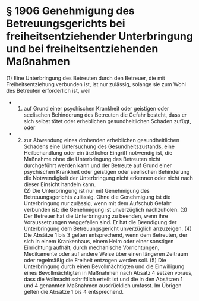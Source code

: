 # § 1906 Genehmigung des Betreuungsgerichts bei freiheitsentziehender Unterbringung und bei freiheitsentziehenden Maßnahmen
(1) Eine Unterbringung des Betreuten durch den Betreuer, die mit Freiheitsentziehung verbunden ist, ist nur zulässig, solange sie zum Wohl des Betreuten erforderlich ist, weil
* 1. auf Grund einer psychischen Krankheit oder geistigen oder seelischen Behinderung des Betreuten die Gefahr besteht, dass er sich selbst tötet oder erheblichen gesundheitlichen Schaden zufügt, oder
* 2. zur Abwendung eines drohenden erheblichen gesundheitlichen Schadens eine Untersuchung des Gesundheitszustands, eine Heilbehandlung oder ein ärztlicher Eingriff notwendig ist, die Maßnahme ohne die Unterbringung des Betreuten nicht durchgeführt werden kann und der Betreute auf Grund einer psychischen Krankheit oder geistigen oder seelischen Behinderung die Notwendigkeit der Unterbringung nicht erkennen oder nicht nach dieser Einsicht handeln kann.  
(2) Die Unterbringung ist nur mit Genehmigung des Betreuungsgerichts zulässig. Ohne die Genehmigung ist die Unterbringung nur zulässig, wenn mit dem Aufschub Gefahr verbunden ist; die Genehmigung ist unverzüglich nachzuholen.
(3) Der Betreuer hat die Unterbringung zu beenden, wenn ihre Voraussetzungen weggefallen sind. Er hat die Beendigung der Unterbringung dem Betreuungsgericht unverzüglich anzuzeigen.
(4) Die Absätze 1 bis 3 gelten entsprechend, wenn dem Betreuten, der sich in einem Krankenhaus, einem Heim oder einer sonstigen Einrichtung aufhält, durch mechanische Vorrichtungen, Medikamente oder auf andere Weise über einen längeren Zeitraum oder regelmäßig die Freiheit entzogen werden soll.
(5) Die Unterbringung durch einen Bevollmächtigten und die Einwilligung eines Bevollmächtigten in Maßnahmen nach Absatz 4 setzen voraus, dass die Vollmacht schriftlich erteilt ist und die in den Absätzen 1 und 4 genannten Maßnahmen ausdrücklich umfasst. Im Übrigen gelten die Absätze 1 bis 4 entsprechend.